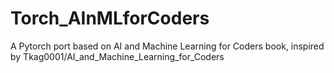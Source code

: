 # Torch_AInMLforCoders
A Pytorch port based on AI and Machine Learning for Coders book, inspired by Tkag0001/AI_and_Machine_Learning_for_Coders

